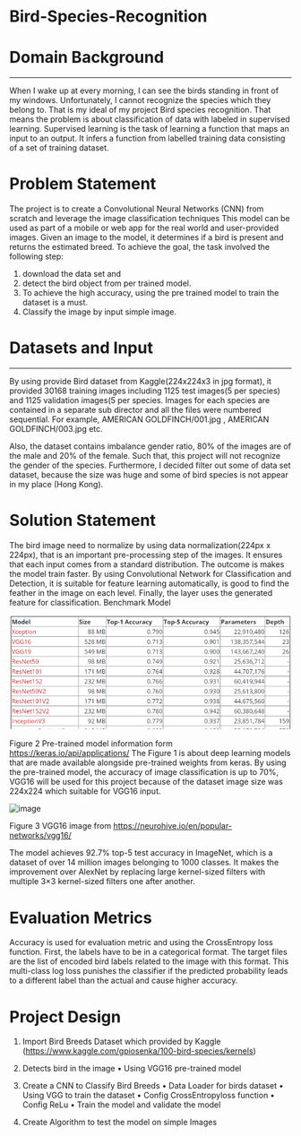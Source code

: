 # Bird-Species-Recognition

# Domain Background
___
When I wake up at every morning, I can see the birds standing in front of my windows. Unfortunately, I cannot recognize the species which they belong to. That is my ideal of my project Bird species recognition.  That means the problem is about classification of data with labeled in supervised learning. Supervised learning is the task of learning a function that maps an input to an output. It infers a function from labelled training data consisting of a set of training dataset.


# Problem Statement
The project is to create a Convolutional Neural Networks (CNN) from scratch and leverage the image classification techniques This model can be used as part of a mobile or web app for the real world and user-provided images. Given an image to the model, it determines if a bird is present and returns the estimated breed. To achieve the goal,  the task involved the following step:
1)	download the data set and 
2)	detect the bird object from per trained model.
3)	 To achieve the high accuracy, using the pre trained model to train the dataset is a must.
4)	Classify the image by input simple image.


# Datasets and Input
___
By using provide Bird dataset from Kaggle(224x224x3 in jpg format), it provided 30168 training images including 1125 test images(5 per species) and 1125 validation images(5 per species. Images for each species are contained in a separate sub director and all the files were numbered sequential. For example, AMERICAN GOLDFINCH/001.jpg , AMERICAN GOLDFINCH/003.jpg etc.
 

 Also, the dataset contains imbalance gender ratio, 80% of the images are of the male and 20% of the female. Such that, this project will not recognize the gender of the species.
Furthermore, I decided filter out some of data set dataset, because the size was huge and some of bird species is not appear in my place (Hong Kong). 


# Solution Statement
The bird image need to normalize by using data normalization(224px x 224px), that is an important pre-processing step of the images. It ensures that each input comes from a standard distribution. The outcome is makes the model train faster. By using Convolutional Network for Classification and Detection, it is suitable for feature learning automatically, is good to find the feather in the image on each level. Finally, the layer uses the generated feature for classification.
Benchmark Model
 
 ![image](https://github.com/michaelcity/Bird-Species-Recognition/blob/master/img/kaggle-caputre.PNG)
 
Figure 2 Pre-trained model information form https://keras.io/api/applications/
The Figure 1 is about deep learning models that are made available alongside pre-trained weights from keras. By using the pre-trained model, the accuracy of image classification is up to 70%, VGG16 will be used for this project because of the dataset image size was 224x224 which suitable for VGG16 input.


 ![image](https://neurohive.io/wp-content/uploads/2018/11/vgg16-1-e1542731207177.png)
 
Figure 3 VGG16 image from https://neurohive.io/en/popular-networks/vgg16/

The model achieves 92.7% top-5 test accuracy in ImageNet, which is a dataset of over 14 million images belonging to 1000 classes. It makes the improvement over AlexNet by replacing large kernel-sized filters with multiple 3×3 kernel-sized filters one after another.


# Evaluation Metrics

Accuracy is used for evaluation metric and using the CrossEntropy loss function. First, the labels have to be in a categorical format. The target files are the list of encoded bird labels related to the image with this format. This multi-class log loss punishes the classifier if the predicted probability leads to a different label than the actual and cause higher accuracy.



# Project Design

1.	Import Bird Breeds Dataset which provided by Kaggle (https://www.kaggle.com/gpiosenka/100-bird-species/kernels)

2.	Detects bird in the image
•	Using VGG16 pre-trained model 

3.	Create a CNN to Classify Bird Breeds
•	Data Loader for birds dataset
•	Using VGG to train the dataset
•	Config CrossEntropyloss function
•	Config ReLu
•	Train the model and validate the model

4.	Create Algorithm to test the model on simple Images
